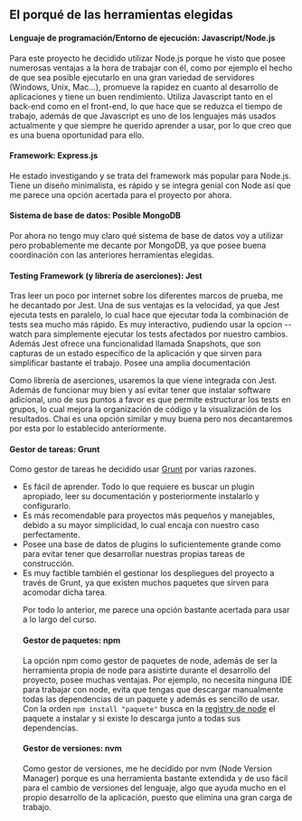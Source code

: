 ## El porqué de las herramientas elegidas

#### Lenguaje de programación/Entorno de ejecución: Javascript/Node.js

Para este proyecto he decidido utilizar Node.js porque he visto que posee numerosas ventajas a la hora de trabajar con él, como por ejemplo el hecho de que sea posible ejecutarlo en una gran variedad de servidores (Windows, Unix, Mac...), promueve la rapidez en cuanto al desarrollo de aplicaciones y tiene un buen rendimiento. Utiliza Javascript tanto en el back-end como en el front-end, lo que hace que se reduzca el tiempo de trabajo, además de que Javascript es uno de los lenguajes más usados actualmente y que siempre he querido aprender a usar, por lo que creo que es una buena oportunidad para ello.


#### Framework: Express.js

He estado investigando y se trata del framework más popular para Node.js. Tiene un diseño minimalista, es rápido y se integra genial con Node así que me parece una opción acertada para el proyecto por ahora.


#### Sistema de base de datos: Posible MongoDB

Por ahora no tengo muy claro qué sistema de base de datos voy a utilizar pero probablemente me decante por MongoDB, ya que posee buena coordinación con las anteriores herramientas elegidas.


#### Testing Framework (y librería de aserciones): Jest

Tras leer un poco por internet sobre los diferentes marcos de prueba, me he decantado por Jest. Una de sus ventajas es la velocidad, ya que Jest ejecuta tests en paralelo, lo cual hace que ejecutar toda la combinación de tests sea mucho más rápido. Es muy interactivo, pudiendo usar la opcion --watch para simplemente ejecutar los tests afectados por nuestro cambios. Además Jest ofrece una funcionalidad llamada Snapshots, que son capturas de un estado específico de la aplicación y que sirven para simplificar bastante el trabajo. Posee una amplia documentación

Como librería de aserciones, usaremos la que viene integrada con Jest. Además de funcionar muy bien y así evitar tener que instalar software adicional, uno de sus puntos a favor es que permite estructurar los tests en grupos, lo cual mejora la organización de código y la visualización de los resultados. Chai es una opción similar y muy buena pero nos decantaremos por esta por lo establecido anteriormente.


#### Gestor de tareas: Grunt
Como gestor de tareas he decidido usar [Grunt](https://gruntjs.com/) por varias razones.
<ul>
<li>Es fácil de aprender. Todo lo que requiere es buscar un plugin apropiado, leer su documentación y posteriormente instalarlo y configurarlo.
<li>Es más recomendable para proyectos más pequeños y manejables, debido a su mayor simplicidad, lo cual encaja con nuestro caso perfectamente.
<li>Posee una base de datos de plugins lo suficientemente grande como para evitar tener que desarrollar nuestras propias tareas de construcción.
<li>Es muy factible también el gestionar los despliegues del proyecto a través de Grunt, ya que existen muchos paquetes que sirven para acomodar dicha tarea.

Por todo lo anterior, me parece una opción bastante acertada para usar a lo largo del curso.


#### Gestor de paquetes: npm

La opción npm como gestor de paquetes de node, además de ser la herramienta propia de node para asistirte durante el desarrollo del proyecto, posee muchas ventajas. Por ejemplo, no necesita ninguna IDE para trabajar con node, evita que tengas que descargar manualmente todas las dependencias de un paquete y además es sencillo de usar. Con la orden `npm install "paquete"` busca en la [registry de node](https://www.npmjs.com/) el paquete a instalar y si existe lo descarga junto a todas sus dependencias. 


#### Gestor de versiones: nvm

Como gestor de versiones, me he decidido por nvm (Node Version Manager) porque es una herramienta bastante extendida y de uso fácil para el cambio de versiones del lenguaje, algo que ayuda mucho en el propio desarrollo de la aplicación, puesto que elimina una gran carga de trabajo.
